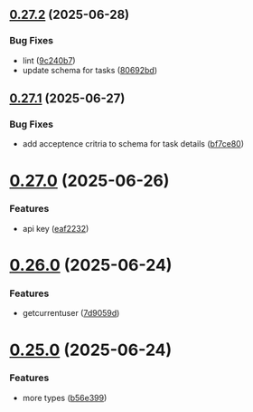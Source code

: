 ## [0.27.2](https://github.com/incmixlabs/utils/compare/v0.27.1...v0.27.2) (2025-06-28)


### Bug Fixes

* lint ([9c240b7](https://github.com/incmixlabs/utils/commit/9c240b74905f8800661f876753615bcd72fe7b1f))
* update schema for tasks ([80692bd](https://github.com/incmixlabs/utils/commit/80692bd1f3bacbca7185fd36f9ec2c8c601db16f))



## [0.27.1](https://github.com/incmixlabs/utils/compare/v0.27.0...v0.27.1) (2025-06-27)


### Bug Fixes

* add acceptence critria to schema for task details ([bf7ce80](https://github.com/incmixlabs/utils/commit/bf7ce807a08180e7cce4e489907d4d295d22dfd3))



# [0.27.0](https://github.com/incmixlabs/utils/compare/v0.26.0...v0.27.0) (2025-06-26)


### Features

* api key ([eaf2232](https://github.com/incmixlabs/utils/commit/eaf2232dc359db53a02b47cd6ddf68570d74fcaf))



# [0.26.0](https://github.com/incmixlabs/utils/compare/v0.25.0...v0.26.0) (2025-06-24)


### Features

* getcurrentuser ([7d9059d](https://github.com/incmixlabs/utils/commit/7d9059d3426c613667dec45be9088db0884b2fde))



# [0.25.0](https://github.com/incmixlabs/utils/compare/v0.24.0...v0.25.0) (2025-06-24)


### Features

* more types ([b56e399](https://github.com/incmixlabs/utils/commit/b56e3996d3f86f880771d7c962f9ce0655e56ed1))




